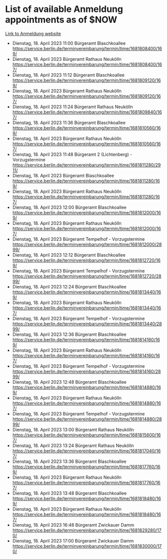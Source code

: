 # List of available Anmeldung appointments as of $NOW
[Link to Anmeldung website](https://service.berlin.de/terminvereinbarung/termin/tag.php?termin=1&anliegen[]=120686&dienstleisterlist=122210,122217,327316,122219,327312,122227,327314,122231,327346,122243,327348,122254,122252,329742,122260,329745,122262,329748,122271,327278,122273,327274,122277,327276,330436,122280,327294,122282,327290,122284,327292,122291,327270,122285,327266,122286,327264,122296,327268,150230,329760,122297,327286,122294,327284,122312,329763,122314,329775,122304,327330,122311,327334,122309,327332,317869,122281,327352,122279,329772,122283,122276,327324,122274,327326,122267,329766,122246,327318,122251,327320,122257,327322,122208,327298,122226,327300&herkunft=http%3A%2F%2Fservice.berlin.de%2Fdienstleistung%2F120686%2F)
- Dienstag, 18. April 2023 11:00 Bürgeramt Blaschkoallee https://service.berlin.de/terminvereinbarung/termin/time/1681808400/169/
- Dienstag, 18. April 2023  Bürgeramt Rathaus Neukölln https://service.berlin.de/terminvereinbarung/termin/time/1681808400/167/
- Dienstag, 18. April 2023 11:12 Bürgeramt Blaschkoallee https://service.berlin.de/terminvereinbarung/termin/time/1681809120/169/
- Dienstag, 18. April 2023  Bürgeramt Rathaus Neukölln https://service.berlin.de/terminvereinbarung/termin/time/1681809120/167/
- Dienstag, 18. April 2023 11:24 Bürgeramt Rathaus Neukölln https://service.berlin.de/terminvereinbarung/termin/time/1681809840/167/
- Dienstag, 18. April 2023 11:36 Bürgeramt Blaschkoallee https://service.berlin.de/terminvereinbarung/termin/time/1681810560/169/
- Dienstag, 18. April 2023  Bürgeramt Rathaus Neukölln https://service.berlin.de/terminvereinbarung/termin/time/1681810560/167/
- Dienstag, 18. April 2023 11:48 Bürgeramt 2 (Lichtenberg) - Vorzugstermine https://service.berlin.de/terminvereinbarung/termin/time/1681811280/2911/
- Dienstag, 18. April 2023  Bürgeramt Blaschkoallee https://service.berlin.de/terminvereinbarung/termin/time/1681811280/169/
- Dienstag, 18. April 2023  Bürgeramt Rathaus Neukölln https://service.berlin.de/terminvereinbarung/termin/time/1681811280/167/
- Dienstag, 18. April 2023 12:00 Bürgeramt Blaschkoallee https://service.berlin.de/terminvereinbarung/termin/time/1681812000/169/
- Dienstag, 18. April 2023  Bürgeramt Rathaus Neukölln https://service.berlin.de/terminvereinbarung/termin/time/1681812000/167/
- Dienstag, 18. April 2023  Bürgeramt Tempelhof - Vorzugstermine https://service.berlin.de/terminvereinbarung/termin/time/1681812000/2899/
- Dienstag, 18. April 2023 12:12 Bürgeramt Blaschkoallee https://service.berlin.de/terminvereinbarung/termin/time/1681812720/169/
- Dienstag, 18. April 2023  Bürgeramt Tempelhof - Vorzugstermine https://service.berlin.de/terminvereinbarung/termin/time/1681812720/2899/
- Dienstag, 18. April 2023 12:24 Bürgeramt Blaschkoallee https://service.berlin.de/terminvereinbarung/termin/time/1681813440/169/
- Dienstag, 18. April 2023  Bürgeramt Rathaus Neukölln https://service.berlin.de/terminvereinbarung/termin/time/1681813440/167/
- Dienstag, 18. April 2023  Bürgeramt Tempelhof - Vorzugstermine https://service.berlin.de/terminvereinbarung/termin/time/1681813440/2899/
- Dienstag, 18. April 2023 12:36 Bürgeramt Blaschkoallee https://service.berlin.de/terminvereinbarung/termin/time/1681814160/169/
- Dienstag, 18. April 2023  Bürgeramt Rathaus Neukölln https://service.berlin.de/terminvereinbarung/termin/time/1681814160/167/
- Dienstag, 18. April 2023  Bürgeramt Tempelhof - Vorzugstermine https://service.berlin.de/terminvereinbarung/termin/time/1681814160/2899/
- Dienstag, 18. April 2023 12:48 Bürgeramt Blaschkoallee https://service.berlin.de/terminvereinbarung/termin/time/1681814880/169/
- Dienstag, 18. April 2023  Bürgeramt Rathaus Neukölln https://service.berlin.de/terminvereinbarung/termin/time/1681814880/167/
- Dienstag, 18. April 2023  Bürgeramt Tempelhof - Vorzugstermine https://service.berlin.de/terminvereinbarung/termin/time/1681814880/2899/
- Dienstag, 18. April 2023 13:00 Bürgeramt Rathaus Neukölln https://service.berlin.de/terminvereinbarung/termin/time/1681815600/167/
- Dienstag, 18. April 2023 13:24 Bürgeramt Rathaus Neukölln https://service.berlin.de/terminvereinbarung/termin/time/1681817040/167/
- Dienstag, 18. April 2023 13:36 Bürgeramt Blaschkoallee https://service.berlin.de/terminvereinbarung/termin/time/1681817760/169/
- Dienstag, 18. April 2023  Bürgeramt Rathaus Neukölln https://service.berlin.de/terminvereinbarung/termin/time/1681817760/167/
- Dienstag, 18. April 2023 13:48 Bürgeramt Blaschkoallee https://service.berlin.de/terminvereinbarung/termin/time/1681818480/169/
- Dienstag, 18. April 2023  Bürgeramt Rathaus Neukölln https://service.berlin.de/terminvereinbarung/termin/time/1681818480/167/
- Dienstag, 18. April 2023 16:48 Bürgeramt Zwickauer Damm https://service.berlin.de/terminvereinbarung/termin/time/1681829280/170/
- Dienstag, 18. April 2023 17:00 Bürgeramt Zwickauer Damm https://service.berlin.de/terminvereinbarung/termin/time/1681830000/170/
